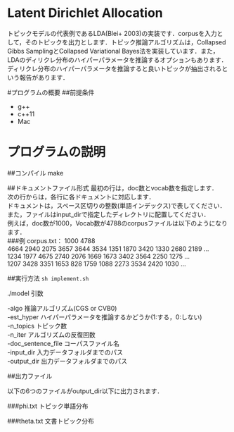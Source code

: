 Latent Dirichlet Allocation
====
トピックモデルの代表例であるLDA(Blei+ 2003)の実装です．corpusを入力として，そのトピックを出力とします．トピック推論アルゴリズムは，Collapsed Gibbs SamplingとCollapsed Variational Bayes法を実装しています．また，LDAのディリクレ分布のハイパーパラメータを推論するオプションもあります．ディリクレ分布のハイパーパラメータを推論すると良いトピックが抽出されるという報告があります．

#プログラムの概要
##前提条件
* g++ 
* c++11
* Mac

# プログラムの説明
##コンパイル
make

##ドキュメントファイル形式
最初の行は，doc数とvocab数を指定します．  
次の行からは，各行に各ドキュメントに対応します．  
ドキュメントは，スペース区切りの整数(単語インデックス)で表してください．  
また，ファイルはinput_dirで指定したディレクトリに配置してください．   
例えば，doc数が1000，Vocab数が4788のcorpusファイルは以下のようになります．  
###例 corpus.txt：
1000 4788  
4664 2940 2075 3657 3644 3534 1351 1870 3420 1330 2680 2189 ...  
1234 1977 4675 2740 2076 1669 1673 3402 3564 2250 1275 ...  
1207 3428 3351 1653 828 1759 1088 2273 3534 2420 1030 ...  


##実行方法
```sh implement.sh```

./model
引数

-algo    推論アルゴリズム(CGS or CVB0)  
-est_hyper   ハイパーパラメータを推論するかどうか(1:する，0:しない)  
-n\_topics    トピック数  
-n\_iter    アルゴリズムの反復回数  
-doc\_sentence\_file  コーパスファイル名  
-input\_dir  入力データフォルダまでのパス  
-output\_dir  出力データフォルダまでのパス  

##出力ファイル

以下の6つのファイルがoutput_dir以下に出力されます．   

###phi.txt
トピック単語分布

###theta.txt
文書トピック分布